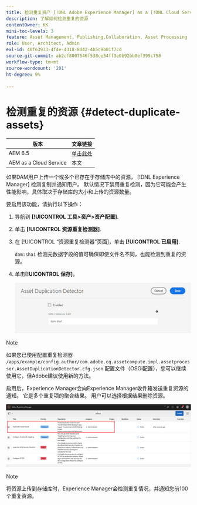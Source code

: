 ```yaml
---
title: 检测重复资产 [!DNL Adobe Experience Manager] as a [!DNL Cloud Service]
description: 了解如何检测重复的资源
contentOwner: KK
mini-toc-levels: 3
feature: Asset Management, Publishing,Collaboration, Asset Processing
role: User, Architect, Admin
exl-id: 40f63933-4f4e-4318-8d42-4b5c9b01f7cd
source-git-commit: ab2cf8007546f538ce54ff3e0b92bb0ef399c758
workflow-type: tm+mt
source-wordcount: '201'
ht-degree: 9%

---
```



# 检测重复的资源 {#detect-duplicate-assets}

| 版本 | 文章链接 |
| -------- | ---------------------------- |
| AEM 6.5 | [单击此处](https://experienceleague.adobe.com/docs/experience-manager-65/assets/managing/duplicate-detection.html?lang=en) |
| AEM as a Cloud Service | 本文 |

如果DAM用户上传一个或多个已存在于存储库中的资源， [!DNL Experience Manager] 检测复制并通知用户。 默认情况下禁用重复检测，因为它可能会产生性能影响，具体取决于存储库的大小和上传的资源数量。

要启用该功能，请执行以下操作：

1. 导航到 **[!UICONTROL 工具>资产>资产配置]**.

1. 单击 **[!UICONTROL 资源重复检测器]**.

1. 在 [!UICONTROL “资源重复检测器”页面]，单击 **[!UICONTROL 已启用]**.

   `dam:sha1` 检测元数据字段的值可确保即使文件名不同，也能检测到重复的资源。

1. 单击&#x200B;**[!UICONTROL 保存]**。

   ![资源重复检测器](assets/asset-duplication-detector.png)

>[!NOTE]
>
>如果您已使用配置重复检测器 `/apps/example/config.author/com.adobe.cq.assetcompute.impl.assetprocessor.AssetDuplicationDetector.cfg.json` 配置文件（OSGi配置），您可以继续使用它，但Adobe建议使用新的方法。


启用后，Experience Manager会向Experience Manager收件箱发送重复资源的通知。 它是多个重复项的聚合结果。 用户可以选择根据结果删除资源。

![重复资产的收件箱通知](assets/duplicate-detect-inbox-notification.png)

>[!NOTE]
>
>将资源上传到存储库时，Experience Manager会检测重复情况，并通知您前100个重复资源。
